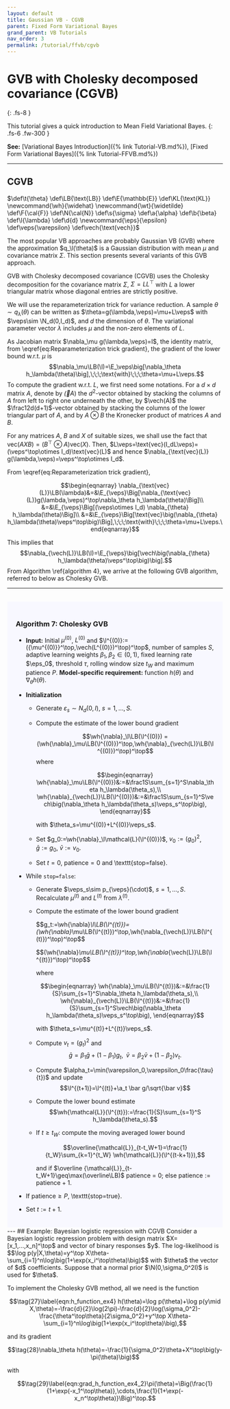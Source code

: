 ```yaml
---
layout: default
title: Gaussian VB - CGVB
parent: Fixed Form Variational Bayes
grand_parent: VB Tutorials
nav_order: 3
permalink: /tutorial/ffvb/cgvb
---
```


# **GVB with Cholesky decomposed covariance (CGVB)**
{: .fs-8 }

This tutorial gives a quick introduction to Mean Field Variational Bayes. 
{: .fs-6 .fw-300 }

**See:** [Variational Bayes Introduction]({% link Tutorial-VB.md%}), [Fixed Form Variational Bayes]({% link Tutorial-FFVB.md%})

---
## CGVB 
<!--- Define custom latex syntax -->
$\def\t{\theta}
\def\LB{\text{LB}}
\def\E{\mathbb{E}}
\def\KL{\text{KL}}
\newcommand{\wh}{\widehat}
\newcommand{\wt}{\widetilde}
\def\F{\cal{F}}
\def\N{\cal{N}}
\def\s{\sigma}
\def\a{\alpha}
\def\b{\beta}
\def\l{\lambda}
\def\d{d}
\newcommand{\eps}{\epsilon}
\def\veps{\varepsilon}
\def\vech{\text{vech}}$
<!-- End -->
The most popular VB approaches are probably Gaussian VB (GVB) where the approximation $q_\l(\theta)$ is a Gaussian distribution with mean $\mu$ and covariance matrix $\Sigma$. This section presents several variants of this GVB approach.

GVB with Cholesky decomposed covariance (CGVB) uses the Cholesky decomposition for the covariance matrix $\Sigma$, $\Sigma=LL^\top$ with $L$ a lower triangular matrix whose diagonal entries are strictly positive. 

We will use the reparameterization trick for variance reduction.
A sample $\theta\sim q_\lambda(\theta)$ can be written as $\theta=g(\lambda,\veps)=\mu+L\veps$ with $\veps\sim \N_d(0,I_d)$, and $d$ the dimension of $\theta$. The variational parameter vector $\lambda$ includes $\mu$ and the non-zero elements of $L$.

As Jacobian matrix $\nabla_\mu g(\lambda,\veps)=I$, the identity matrix, from \eqref{eq:Reparameterization trick gradient},
the gradient of the lower bound w.r.t. $\mu$ is
$$\nabla_\mu\LB(\l)=\E_\veps\big[\nabla_\theta h_\lambda(\theta)\big],\;\;\;\text{with}\;\;\;\theta=\mu+L\veps.$$
To compute the gradient w.r.t. $L$, we first need some notations.
For a $d\times d$ matrix $A$, denote by $\vec(A)$
the $d^2$-vector obtained by stacking the columns of $A$ from left to right one underneath the other,
by $\vech(A)$ the $\frac12d(d+1)$-vector obtained by stacking the columns of the lower triangular part of $A$,
and by $A\otimes B$ the Kronecker product of matrices $A$ and $B$.

For any matrices $A$, $B$ and $X$ of suitable sizes, we shall use the fact that $\text{vec}(AXB)=(B^\top\otimes A)\text{vec}(X)$.
Then, $L\veps=\text{vec}(I_dL\veps)=(\veps^\top\otimes I_d)\text{vec}(L)$ and hence $\nabla_{\text{vec}(L)} g(\lambda,\veps)=\veps^\top\otimes I_d$.

From \eqref{eq:Reparameterization trick gradient},

$$\begin{eqnarray} \nabla_{\text{vec}(L)}\LB(\lambda)&=&\E_{\veps}\Big[\nabla_{\text{vec}(L)}g(\lambda,\veps)^\top\nabla_\theta h_\lambda(\theta)\Big]\\
&=&\E_{\veps}\Big[(\veps\otimes I_d) \nabla_{\theta} h_\lambda(\theta)\Big]\\
&=&\E_{\veps}\Big[\text{vec}\big(\nabla_{\theta} h_\lambda(\theta)\veps^\top\big)\Big],\;\;\;\text{with}\;\;\;\theta=\mu+L\veps.\end{eqnarray}$$

This implies that
$$\nabla_{\vech(L)}\LB(\l)=\E_{\veps}\big[\vech\big(\nabla_{\theta} h_\lambda(\theta)\veps^\top\big)\big].$$
From Algorithm \ref{algorithm 4}, we arrive at the following GVB algorithm, referred to below as Cholesky GVB.

---
<br>
<div class="code-example" markdown="1" style="background-color:GhostWhite;padding:20px;">

### Algorithm 7: Cholesky GVB
- **Input:** Initial $\mu^{(0)}$, $L^{(0)}$ and $\l^{(0)}:=({\mu^{(0)}}^\top,\vech(L^{(0)})^\top)^\top$, number of samples $S$, adaptive learning weights $\beta_1,\beta_2\in(0,1)$, fixed learning rate $\eps_0$, threshold $\tau$, rolling window size $t_W$ and maximum patience $P$. **Model-specific requirement:** function $h(\theta)$ and $\nabla_\theta h(\theta)$.

- **Initialization**
    - Generate $\varepsilon_s\sim N_d(0,I)$, $s=1,...,S$.
	- Compute the estimate of the lower bound gradient
	
      $$\wh{\nabla}_\l\LB(\l^{(0)}) = (\wh{\nabla}_\mu\LB(\l^{(0)})^\top,\wh{\nabla}_{\vech(L)}\LB(\l^{(0)})^\top)^\top$$ 
      where

      $$\begin{eqnarray}
	  \wh{\nabla}_\mu\LB(\l^{(0)})&:=&\frac1S\sum_{s=1}^S\nabla_\theta h_\lambda(\theta_s),\\
	  \wh{\nabla}_{\vech(L)}\LB(\l^{(0)})&:=&\frac1S\sum_{s=1}^S\vech\big(\nabla_\theta h_\lambda(\theta_s)\veps_s^\top\big),
	  \end{eqnarray}$$
	  
      with $\theta_s=\mu^{(0)}+L^{(0)}\veps_s$.
	- Set $g_0:=\wh{\nabla}_\l\mathcal{L}(\l^{(0)})$, $v_0:=(g_0)^2$, $\bar g:=g_0$, $\bar v:=v_0$. 
	- Set $t=0$, $\text{patience}=0$ and \texttt{stop=false}.
- While $\texttt{stop=false}$:
	- Generate $\veps_s\sim p_{\veps}(\cdot)$, $s=1,...,S$. Recalculate $\mu^{(t)}$ and $L^{(t)}$ from $\lambda^{(t)}$.
  	- Compute the estimate of the lower bound gradient

      $$g_t:=\wh{\nabla}_\l\LB(\l^{(t)})= (\wh{\nabla}_\mu\LB(\l^{(t)})^\top,\wh{\nabla_{\vech(L)}\LB(\l^{(t)})^\top)^\top$$ 

      $$(\wh{\nabla}_\mu\LB(\l^{(t)})^\top,\wh{\nabla_{\vech(L)}\LB(\l^{(t)})^\top)^\top$$ 
      
      where
	  
      $$\begin{eqnarray}
	  \wh{\nabla}_\mu\LB(\l^{(t)})&:=&\frac{1}{S}\sum_{s=1}^S\nabla_\theta h_\lambda(\theta_s),\\
	  \wh{\nabla}_{\vech(L)}\LB(\l^{(t)})&:=&\frac{1}{S}\sum_{s=1}^S\vech\big(\nabla_\theta h_\lambda(\theta_s)\veps_s^\top\big),
	  \end{eqnarray}$$

	  with $\theta_s=\mu^{(t)}+L^{(t)}\veps_s$.
	- Compute $v_t=(g_t)^2$ and 
	  $$\bar g =\beta_1 \bar g+(1-\beta_1)g_t,\;\;\bar v =\beta_2 \bar v+(1-\beta_2)v_t.$$
	- Compute $\alpha_t=\min(\varepsilon_0,\varepsilon_0\frac{\tau}{t})$ and update
	  $$\l^{(t+1)}=\l^{(t)}+\a_t \bar g/\sqrt{\bar v}$$
	- Compute the lower bound estimate
	  $$\wh{\mathcal{L}}(\l^{(t)}):=\frac{1}{S}\sum_{s=1}^S h_\lambda(\theta_s).$$
	- If $t\geq t_W$: compute the moving averaged lower bound

	  $$\overline{\mathcal{L}}_{t-t_W+1}=\frac{1}{t_W}\sum_{k=1}^{t_W} \wh{\mathcal{L}}(\l^{(t-k+1)}),$$
	
      and if $\overline {\mathcal{L}}_{t-t_W+1}\geq\max(\overline\LB)$ patience = 0; else $\text{patience}:=\text{patience}+1$.
- If $\text{patience}\geq P$, \texttt{stop=true}.
- Set $t:=t+1$.

</div>
---
## Example: Bayesian logistic regression with CGVB
Consider a Bayesian logistic regression problem with design matrix $X=[x_1,...,x_n]^\top$ and vector of binary responses $y$.
The log-likelihood is
$$\log p(y|X,\theta)=y^\top X\theta-\sum_{i=1}^n\log\big(1+\exp(x_i^\top\theta)\big)$$
with $\theta$ the vector of $d$ coefficients. Suppose that a normal prior $\N(0,\sigma_0^2I)$ is used for $\theta$.

To implement the Cholesky GVB method, all we need is the function 

$$\tag{27}\label{eqn:h_function_ex4}
h(\theta)=\log p(\theta)+\log p(y\mid X,\theta)=-\frac{d}{2}\log(2\pi)-\frac{d}{2}\log(\sigma_0^2)-\frac{\theta^\top\theta}{2\sigma_0^2}+y^\top X\theta-\sum_{i=1}^n\log\big(1+\exp(x_i^\top\theta)\big),$$

and its gradient

$$\tag{28}\nabla_\theta h(\theta)=-\frac{1}{\sigma_0^2}\theta+X^\top\big(y-\pi(\theta)\big)$$

with

$$\tag{29}\label{eqn:grad_h_function_ex4_2}\pi(\theta)=\Big(\frac{1}{1+\exp(-x_1^\top\theta)},\cdots,\frac{1}{1+\exp(-x_n^\top\theta)}\Big)^\top.$$